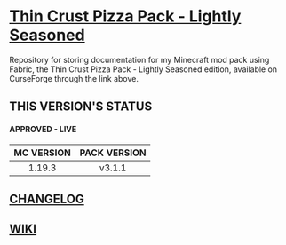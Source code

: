 # [Thin Crust Pizza Pack - Lightly Seasoned](https://www.curseforge.com/minecraft/modpacks/thin-crust-pizza-pack-lightly-seasoned)
Repository for storing documentation for my Minecraft mod pack using Fabric, the Thin Crust Pizza Pack - Lightly Seasoned edition, available on CurseForge through the link above.

## THIS VERSION'S STATUS
#### APPROVED - LIVE
| MC VERSION | PACK VERSION |
| :---: | :---: |
| 1.19.3 | v3.1.1 | 

## [CHANGELOG](CHANGELOG.md)
## [WIKI](https://github.com/NFinET/MC-TCPP-Lightly-Seasoned/wiki)
